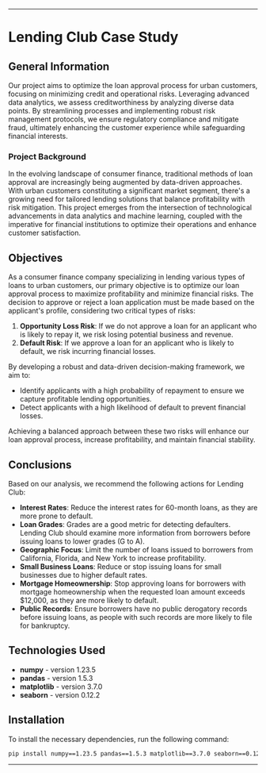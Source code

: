 

---

# Lending Club Case Study

## General Information

Our project aims to optimize the loan approval process for urban customers, focusing on minimizing credit and operational risks. Leveraging advanced data analytics, we assess creditworthiness by analyzing diverse data points. By streamlining processes and implementing robust risk management protocols, we ensure regulatory compliance and mitigate fraud, ultimately enhancing the customer experience while safeguarding financial interests.

### Project Background

In the evolving landscape of consumer finance, traditional methods of loan approval are increasingly being augmented by data-driven approaches. With urban customers constituting a significant market segment, there's a growing need for tailored lending solutions that balance profitability with risk mitigation. This project emerges from the intersection of technological advancements in data analytics and machine learning, coupled with the imperative for financial institutions to optimize their operations and enhance customer satisfaction.

## Objectives

As a consumer finance company specializing in lending various types of loans to urban customers, our primary objective is to optimize our loan approval process to maximize profitability and minimize financial risks. The decision to approve or reject a loan application must be made based on the applicant's profile, considering two critical types of risks:

1. **Opportunity Loss Risk**: If we do not approve a loan for an applicant who is likely to repay it, we risk losing potential business and revenue.
2. **Default Risk**: If we approve a loan for an applicant who is likely to default, we risk incurring financial losses.

By developing a robust and data-driven decision-making framework, we aim to:
- Identify applicants with a high probability of repayment to ensure we capture profitable lending opportunities.
- Detect applicants with a high likelihood of default to prevent financial losses.

Achieving a balanced approach between these two risks will enhance our loan approval process, increase profitability, and maintain financial stability.

## Conclusions

Based on our analysis, we recommend the following actions for Lending Club:
- **Interest Rates**: Reduce the interest rates for 60-month loans, as they are more prone to default.
- **Loan Grades**: Grades are a good metric for detecting defaulters. Lending Club should examine more information from borrowers before issuing loans to lower grades (G to A).
- **Geographic Focus**: Limit the number of loans issued to borrowers from California, Florida, and New York to increase profitability.
- **Small Business Loans**: Reduce or stop issuing loans for small businesses due to higher default rates.
- **Mortgage Homeownership**: Stop approving loans for borrowers with mortgage homeownership when the requested loan amount exceeds $12,000, as they are more likely to default.
- **Public Records**: Ensure borrowers have no public derogatory records before issuing loans, as people with such records are more likely to file for bankruptcy.

## Technologies Used

- **numpy** - version 1.23.5
- **pandas** - version 1.5.3
- **matplotlib** - version 3.7.0
- **seaborn** - version 0.12.2

## Installation

To install the necessary dependencies, run the following command:

```bash
pip install numpy==1.23.5 pandas==1.5.3 matplotlib==3.7.0 seaborn==0.12.2
```

-------
